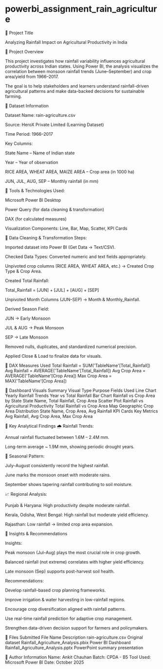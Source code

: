 # powerbi_assignment_rain_agriculture
🔹 Project Title

Analyzing Rainfall Impact on Agricultural Productivity in India

🔹 Project Overview

This project investigates how rainfall variability influences agricultural productivity across Indian states.
Using Power BI, the analysis visualizes the correlation between monsoon rainfall trends (June–September) and crop area/yield from 1966–2017.

The goal is to help stakeholders and learners understand rainfall-driven agricultural patterns and make data-backed decisions for sustainable farming.

🔹 Dataset Information

Dataset Name: rain-agriculture.csv

Source: HeroX Private Limited (Learning Dataset)

Time Period: 1966–2017

Key Columns:

State Name – Name of Indian state

Year – Year of observation

RICE AREA, WHEAT AREA, MAIZE AREA – Crop area (in 1000 ha)

JUN, JUL, AUG, SEP – Monthly rainfall (in mm)

🔹 Tools & Technologies Used:

Microsoft Power BI Desktop

Power Query (for data cleaning & transformation)

DAX (for calculated measures)

Visualization Components: Line, Bar, Map, Scatter, KPI Cards

🔹 Data Cleaning & Transformation Steps:

Imported dataset into Power BI (Get Data → Text/CSV).

Checked Data Types: Converted numeric and text fields appropriately.

Unpivoted crop columns (RICE AREA, WHEAT AREA, etc.) → Created Crop Type & Crop Area.

Created Total Rainfall:

Total_Rainfall = [JUN] + [JUL] + [AUG] + [SEP]


Unpivoted Month Columns (JUN–SEP) → Month & Monthly_Rainfall.

Derived Season Field:

JUN → Early Monsoon

JUL & AUG → Peak Monsoon

SEP → Late Monsoon

Removed nulls, duplicates, and standardized numerical precision.

Applied Close & Load to finalize data for visuals.

🔹 DAX Measures Used
Total Rainfall = SUM('TableName'[Total_Rainfall])
Avg Rainfall = AVERAGE('TableName'[Total_Rainfall])
Avg Crop Area = AVERAGE('TableName'[Crop Area])
Max Crop Area = MAX('TableName'[Crop Area])


🔹 Dashboard Visuals Summary
Visual Type	Purpose	Fields Used
Line Chart	Yearly Rainfall Trends	Year vs Total Rainfall
Bar Chart	Rainfall vs Crop Area by State	State Name, Total Rainfall, Crop Area
Scatter Plot	Rainfall vs Agricultural Productivity	Total Rainfall vs Crop Area
Map	Geographic Crop Area Distribution	State Name, Crop Area, Avg Rainfall
KPI Cards	Key Metrics	Avg Rainfall, Avg Crop Area, Max Crop Area

🔹 Key Analytical Findings
🌧️ Rainfall Trends:

Annual rainfall fluctuated between 1.6M – 2.4M mm.

Long-term average ~ 1.9M mm, showing periodic drought years.

🌾 Seasonal Pattern:

July–August consistently record the highest rainfall.

June marks the monsoon onset with moderate rains.

September shows tapering rainfall contributing to soil moisture.

📈 Regional Analysis:

Punjab & Haryana: High productivity despite moderate rainfall.

Kerala, Odisha, West Bengal: High rainfall but moderate yield efficiency.

Rajasthan: Low rainfall → limited crop area expansion.

🔹 Insights & Recommendations

Insights:

Peak monsoon (Jul–Aug) plays the most crucial role in crop growth.

Balanced rainfall (not extreme) correlates with higher yield efficiency.

Late monsoon (Sep) supports post-harvest soil health.

Recommendations:

Develop rainfall-based crop planning frameworks.

Improve irrigation & water harvesting in low-rainfall regions.

Encourage crop diversification aligned with rainfall patterns.

Use real-time rainfall prediction for adaptive crop management.

Strengthen data-driven decision support for farmers and policymakers.

🔹 Files Submitted
File Name	Description
rain-agriculture.csv	Original dataset
Rainfall_Agriculture_Analysis.pbix	Power BI Dashboard
Rainfall_Agriculture_Analysis.pptx	PowerPoint summary presentation

🔹 Author Information
Name: Ankit Chauhan
Batch: CPDA - B5
Tool Used: Microsoft Power BI
Date: October 2025
